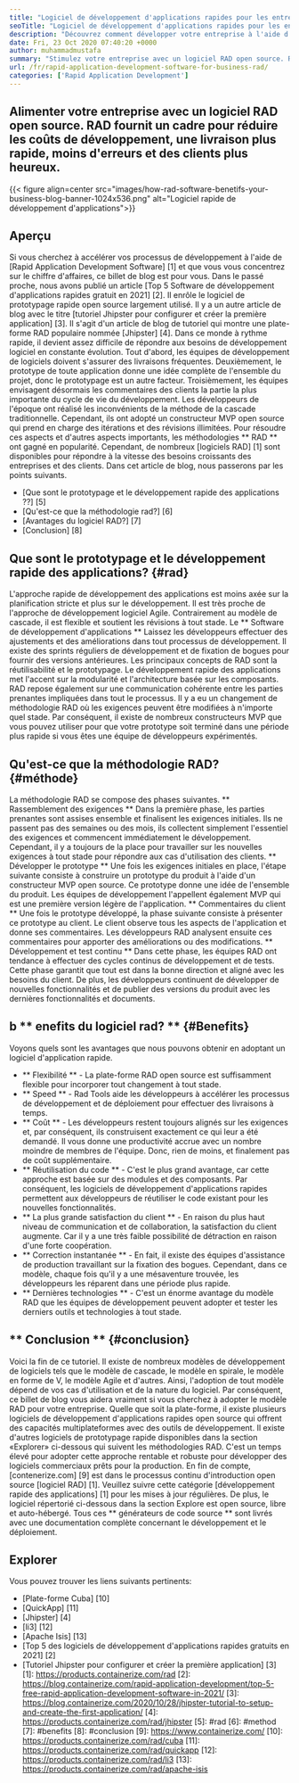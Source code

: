 ```yaml
---
title: "Logiciel de développement d'applications rapides pour les entreprises | Rad" 
seoTitle: "Logiciel de développement d'applications rapides pour les entreprises | Rad" 
description: "Découvrez comment développer votre entreprise à l'aide d'un logiciel de développement d'applications rapides. Cet article vous donnera une compréhension des méthodologies rad open source." 
date: Fri, 23 Oct 2020 07:40:20 +0000
author: muhammadmustafa
summary: "Stimulez votre entreprise avec un logiciel RAD open source. RAD fournit un cadre pour réduire les coûts de développement, une livraison plus rapide, moins d'erreurs et des clients plus heureux." 
url: /fr/rapid-application-development-software-for-business-rad/
categories: ['Rapid Application Development']
---
```


## Alimenter votre entreprise avec un logiciel RAD open source. RAD fournit un cadre pour réduire les coûts de développement, une livraison plus rapide, moins d'erreurs et des clients plus heureux.

{{< figure align=center src="images/how-rad-software-benetifs-your-business-blog-banner-1024x536.png" alt="Logiciel rapide de développement d'applications">}}


## Aperçu
Si vous cherchez à accélérer vos processus de développement à l'aide de [Rapid Application Development Software] [1] et que vous vous concentrez sur le chiffre d'affaires, ce billet de blog est pour vous. Dans le passé proche, nous avons publié un article [Top 5 Software de développement d'applications rapides gratuit en 2021] [2]. Il enrôle le logiciel de prototypage rapide open source largement utilisé. Il y a un autre article de blog avec le titre [tutoriel Jhipster pour configurer et créer la première application] [3]. Il s'agit d'un article de blog de tutoriel qui montre une plate-forme RAD populaire nommée [Jhipster] [4].
Dans ce monde à rythme rapide, il devient assez difficile de répondre aux besoins de développement logiciel en constante évolution. Tout d'abord, les équipes de développement de logiciels doivent s'assurer des livraisons fréquentes. Deuxièmement, le prototype de toute application donne une idée complète de l'ensemble du projet, donc le prototypage est un autre facteur. Troisièmement, les équipes envisagent désormais les commentaires des clients la partie la plus importante du cycle de vie du développement. Les développeurs de l'époque ont réalisé les inconvénients de la méthode de la cascade traditionnelle. Cependant, ils ont adopté un constructeur MVP open source qui prend en charge des itérations et des révisions illimitées.
Pour résoudre ces aspects et d'autres aspects importants, les méthodologies ** RAD ** ont gagné en popularité. Cependant, de nombreux [logiciels RAD] [1] sont disponibles pour répondre à la vitesse des besoins croissants des entreprises et des clients.
Dans cet article de blog, nous passerons par les points suivants.
  * [Que sont le prototypage et le développement rapide des applications ??] [5]
  * [Qu'est-ce que la méthodologie rad?] [6]
  * [Avantages du logiciel RAD?] [7]
  * [Conclusion] [8]

## Que sont le prototypage et le développement rapide des applications? {#rad}
L'approche rapide de développement des applications est moins axée sur la planification stricte et plus sur le développement. Il est très proche de l'approche de développement logiciel Agile. Contrairement au modèle de cascade, il est flexible et soutient les révisions à tout stade.
Le ** Software de développement d'applications ** Laissez les développeurs effectuer des ajustements et des améliorations dans tout processus de développement. Il existe des sprints réguliers de développement et de fixation de bogues pour fournir des versions antérieures.
Les principaux concepts de RAD sont la réutilisabilité et le prototypage. Le développement rapide des applications met l'accent sur la modularité et l'architecture basée sur les composants. RAD repose également sur une communication cohérente entre les parties prenantes impliquées dans tout le processus. Il y a eu un changement de méthodologie RAD où les exigences peuvent être modifiées à n'importe quel stade. Par conséquent, il existe de nombreux constructeurs MVP que vous pouvez utiliser pour que votre prototype soit terminé dans une période plus rapide si vous êtes une équipe de développeurs expérimentés.

## Qu'est-ce que la méthodologie RAD? {#méthode}
La méthodologie RAD se compose des phases suivantes.
** Rassemblement des exigences **
Dans la première phase, les parties prenantes sont assises ensemble et finalisent les exigences initiales. Ils ne passent pas des semaines ou des mois, ils collectent simplement l'essentiel des exigences et commencent immédiatement le développement. Cependant, il y a toujours de la place pour travailler sur les nouvelles exigences à tout stade pour répondre aux cas d'utilisation des clients.
** Développer le prototype **
Une fois les exigences initiales en place, l'étape suivante consiste à construire un prototype du produit à l'aide d'un constructeur MVP open source. Ce prototype donne une idée de l'ensemble du produit. Les équipes de développement l'appellent également MVP qui est une première version légère de l'application.
** Commentaires du client **
Une fois le prototype développé, la phase suivante consiste à présenter ce prototype au client. Le client observe tous les aspects de l'application et donne ses commentaires. Les développeurs RAD analysent ensuite ces commentaires pour apporter des améliorations ou des modifications.
** Développement et test continu **
Dans cette phase, les équipes RAD ont tendance à effectuer des cycles continus de développement et de tests. Cette phase garantit que tout est dans la bonne direction et aligné avec les besoins du client. De plus, les développeurs continuent de développer de nouvelles fonctionnalités et de publier des versions du produit avec les dernières fonctionnalités et documents.

## b ** enefits du logiciel rad? ** {#Benefits}
Voyons quels sont les avantages que nous pouvons obtenir en adoptant un logiciel d'application rapide.
  * ** Flexibilité ** - La plate-forme RAD open source est suffisamment flexible pour incorporer tout changement à tout stade.
  * ** Speed ​​** - Rad Tools aide les développeurs à accélérer les processus de développement et de déploiement pour effectuer des livraisons à temps.
  * ** Coût ** - Les développeurs restent toujours alignés sur les exigences et, par conséquent, ils construisent exactement ce qui leur a été demandé. Il vous donne une productivité accrue avec un nombre moindre de membres de l'équipe. Donc, rien de moins, et finalement pas de coût supplémentaire.
  * ** Réutilisation du code ** - C'est le plus grand avantage, car cette approche est basée sur des modules et des composants. Par conséquent, les logiciels de développement d'applications rapides permettent aux développeurs de réutiliser le code existant pour les nouvelles fonctionnalités.
  * ** La plus grande satisfaction du client ** - En raison du plus haut niveau de communication et de collaboration, la satisfaction du client augmente. Car il y a une très faible possibilité de détraction en raison d'une forte coopération.
  * ** Correction instantanée ** - En fait, il existe des équipes d'assistance de production travaillant sur la fixation des bogues. Cependant, dans ce modèle, chaque fois qu'il y a une mésaventure trouvée, les développeurs les réparent dans une période plus rapide.
  * ** Dernières technologies ** - C'est un énorme avantage du modèle RAD que les équipes de développement peuvent adopter et tester les derniers outils et technologies à tout stade.

## ** Conclusion ** {#conclusion}
Voici la fin de ce tutoriel. Il existe de nombreux modèles de développement de logiciels tels que le modèle de cascade, le modèle en spirale, le modèle en forme de V, le modèle Agile et d'autres. Ainsi, l'adoption de tout modèle dépend de vos cas d'utilisation et de la nature du logiciel. Par conséquent, ce billet de blog vous aidera vraiment si vous cherchez à adopter le modèle RAD pour votre entreprise. Quelle que soit la plate-forme, il existe plusieurs logiciels de développement d'applications rapides open source qui offrent des capacités multiplateformes avec des outils de développement. Il existe d'autres logiciels de prototypage rapide disponibles dans la section «Explorer» ci-dessous qui suivent les méthodologies RAD. C'est un temps élevé pour adopter cette approche rentable et robuste pour développer des logiciels commerciaux prêts pour la production.
En fin de compte, [contenerize.com] [9] est dans le processus continu d'introduction open source [logiciel RAD] [1]. Veuillez suivre cette catégorie [développement rapide des applications] [1] pour les mises à jour régulières. De plus, le logiciel répertorié ci-dessous dans la section Explore est open source, libre et auto-hébergé. Tous ces ** générateurs de code source ** sont livrés avec une documentation complète concernant le développement et le déploiement.

## Explorer
Vous pouvez trouver les liens suivants pertinents:
  * [Plate-forme Cuba] [10]
  * [QuickApp] [11]
  * [Jhipster] [4]
  * [li3] [12]
  * [Apache Isis] [13]
  * [Top 5 des logiciels de développement d'applications rapides gratuits en 2021] [2]
  * [Tutoriel Jhipster pour configurer et créer la première application] [3]
[1]: https://products.containerize.com/rad
[2]: https://blog.containerize.com/rapid-application-development/top-5-free-rapid-application-development-software-in-2021/
[3]: https://blog.containerize.com/2020/10/28/jhipster-tutorial-to-setup-and-create-the-first-application/
[4]: https://products.containerize.com/rad/jhipster
[5]: #rad
[6]: #method
[7]: #benefits
[8]: #conclusion
[9]: https://www.containerize.com/
[10]: https://products.containerize.com/rad/cuba
[11]: https://products.containerize.com/rad/quickapp
[12]: https://products.containerize.com/rad/li3
[13]: https://products.containerize.com/rad/apache-isis
